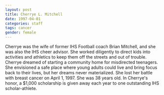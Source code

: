 ```yaml
---
layout: post
title: Cherrye L. Mitchell
date: 1997-04-01
categories: staff
tags: cancer
gender: female
---
```

Cherrye was the wife of former IHS Football coach Brian Mitchell, and she was also the IHS cheer advisor.  She worked diligently to direct kids into activities and athletics to keep them off the streets and out of trouble.  Cherrye dreamed of starting a community home for misdirected teenagers. She envisioned a safe place where young adults could live and bring focus back to their lives, but her dreams never materialized.  She lost her battle with breast cancer on April 1, 1997.  She was 38 years old.  In Cherrye's honor, a $1,000 scholarship is given away each year to one outstanding IHS scholar-athlete. 

